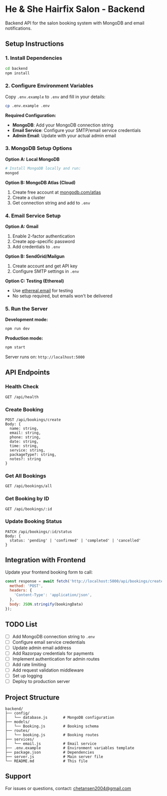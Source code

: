 # He & She Hairfix Salon - Backend

Backend API for the salon booking system with MongoDB and email notifications.

## Setup Instructions

### 1. Install Dependencies

```bash
cd backend
npm install
```

### 2. Configure Environment Variables

Copy `.env.example` to `.env` and fill in your details:

```bash
cp .env.example .env
```

**Required Configuration:**

- **MongoDB**: Add your MongoDB connection string
- **Email Service**: Configure your SMTP/email service credentials
- **Admin Email**: Update with your actual admin email

### 3. MongoDB Setup Options

**Option A: Local MongoDB**
```bash
# Install MongoDB locally and run:
mongod
```

**Option B: MongoDB Atlas (Cloud)**
1. Create free account at [mongodb.com/atlas](https://mongodb.com/atlas)
2. Create a cluster
3. Get connection string and add to `.env`

### 4. Email Service Setup

**Option A: Gmail**
1. Enable 2-factor authentication
2. Create app-specific password
3. Add credentials to `.env`

**Option B: SendGrid/Mailgun**
1. Create account and get API key
2. Configure SMTP settings in `.env`

**Option C: Testing (Ethereal)**
- Use [ethereal.email](https://ethereal.email) for testing
- No setup required, but emails won't be delivered

### 5. Run the Server

**Development mode:**
```bash
npm run dev
```

**Production mode:**
```bash
npm start
```

Server runs on: `http://localhost:5000`

## API Endpoints

### Health Check
```
GET /api/health
```

### Create Booking
```
POST /api/bookings/create
Body: {
  name: string,
  email: string,
  phone: string,
  date: string,
  time: string,
  service: string,
  packageType?: string,
  notes?: string
}
```

### Get All Bookings
```
GET /api/bookings/all
```

### Get Booking by ID
```
GET /api/bookings/:id
```

### Update Booking Status
```
PATCH /api/bookings/:id/status
Body: {
  status: 'pending' | 'confirmed' | 'completed' | 'cancelled'
}
```

## Integration with Frontend

Update your frontend booking form to call:

```javascript
const response = await fetch('http://localhost:5000/api/bookings/create', {
  method: 'POST',
  headers: {
    'Content-Type': 'application/json',
  },
  body: JSON.stringify(bookingData)
});
```

## TODO List

- [ ] Add MongoDB connection string to `.env`
- [ ] Configure email service credentials
- [ ] Update admin email address
- [ ] Add Razorpay credentials for payments
- [ ] Implement authentication for admin routes
- [ ] Add rate limiting
- [ ] Add request validation middleware
- [ ] Set up logging
- [ ] Deploy to production server

## Project Structure

```
backend/
├── config/
│   └── database.js       # MongoDB configuration
├── models/
│   └── Booking.js        # Booking schema
├── routes/
│   └── booking.js        # Booking routes
├── services/
│   └── email.js          # Email service
├── .env.example          # Environment variables template
├── package.json          # Dependencies
├── server.js             # Main server file
└── README.md             # This file
```

## Support

For issues or questions, contact: chetansen2004@gmail.com
